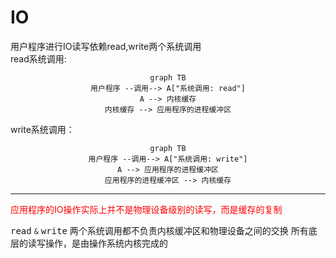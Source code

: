 
# IO
用户程序进行IO读写依赖read,write两个系统调用  
read系统调用:


<center>

```mermaid
graph TB
用户程序 --调用--> A["系统调用: read"]
A --> 内核缓存
内核缓存 --> 应用程序的进程缓冲区
```
</center>
write系统调用：  

<center>

```mermaid
graph TB
用户程序 --调用--> A["系统调用: write"]
A --> 应用程序的进程缓冲区
应用程序的进程缓冲区 --> 内核缓存
```
</center>


***
<a style="color:red">应用程序的IO操作实际上并不是物理设备级别的读写，而是缓存的复制</a>

<kbd>read</kbd> ``&`` <kbd>write</kbd> 两个系统调用都不负责内核缓冲区和物理设备之间的交换
所有底层的读写操作，是由操作系统内核完成的


